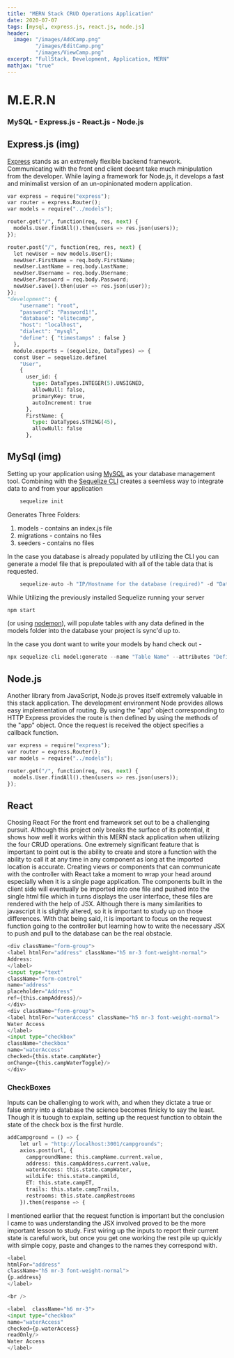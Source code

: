 ```yaml
---
title: "MERN Stack CRUD Operations Application"
date: 2020-07-07
tags: [mysql, express.js, react.js, node.js]
header:
  image: "/images/AddCamp.png" 
         "/images/EditCamp.png" 
         "/images/ViewCamp.png"
excerpt: "FullStack, Development, Application, MERN"
mathjax: "true"
---
```


# M.E.R.N


### MySQL - Express.js - React.js - Node.js

## Express.js (img)

[Express](https://expressjs.com/) stands as an extremely flexible backend framework. Communicating with the front end client doesnt take much minipulation from the developer. While laying a framework for Node.js, it develops a fast and minimalist version of an un-opinionated modern application.
```python
var express = require("express");
var router = express.Router();
var models = require("../models");

router.get("/", function(req, res, next) {
  models.User.findAll().then(users => res.json(users));
});

router.post("/", function(req, res, next) {
  let newUser = new models.User();
  newUser.FirstName = req.body.FirstName;
  newUser.LastName = req.body.LastName;
  newUser.Username = req.body.Username;
  newUser.Password = req.body.Password;
  newUser.save().then(user => res.json(user));
});
"development": {
    "username": "root",
    "password": "Password1!",
    "database": "elitecamp",
    "host": "localhost",
    "dialect": "mysql",
    "define": { "timestamps" : false }
  },
  module.exports = (sequelize, DataTypes) => {
  const User = sequelize.define(
    "User",
    {
      user_id: {
        type: DataTypes.INTEGER(5).UNSIGNED,
        allowNull: false,
        primaryKey: true,
        autoIncrement: true
      },
      FirstName: {
        type: DataTypes.STRING(45),
        allowNull: false
      },
```

## MySql (img)

Setting up your application using [MySQL](https://dev.mysql.com/downloads/installer/) as your database management tool. Combining with the [Sequelize CLI](https://github.com/sequelize/cli) creates a seemless way to integrate data to and from your application

```python
    sequelize init
```

Generates Three Folders:
1. models - contains an index.js file
2. migrations - contains no files
3. seeders - contains no files

In the case you database is already populated by utilizing the CLI you can generate a model file that is prepoulated with all of the table data that is requested.

```python
    sequelize-auto -h "IP/Hostname for the database (required)" -d "Database name (required)" -u "Username for database" -x "Password for database" -o "What directory to place the models" -t "Comma-separated names of tables to import"
```

While Utilizing the previously installed Sequelize running your server 
```python
npm start
```
 (or using [nodemon](https://www.npmjs.com/package/nodemon)), will populate tables with any data defined in the models folder into the database your project is sync'd up to.

 In the case you dont want to write your models by hand check out -
 ```python
 npx sequelize-cli model:generate --name "Table Name" --attributes "Defined objects, i.e."row name":integer or "row name":string
 ```
## Node.js

Another library from JavaScript, Node.js proves itself extremely valuable in this stack application. The development environment Node provides allows easy implementation of routing. By using the "app" object corresponding to HTTP Express provides the route is then defined by using the methods of the "app" object. Once the request is received the object specifies a callback function.
```python
var express = require("express");
var router = express.Router();
var models = require("../models");

router.get("/", function(req, res, next) {
  models.User.findAll().then(users => res.json(users));
});
```

## React

Chosing React For the front end framework set out to be a challenging pursuit. Although this project only breaks the surface of its potential, it shows how well it works within this MERN stack application  when utilizing the four CRUD operations. One extremely significant feature that is important to point out is the ability to create and store a function with the ability to call it at any time in any component as long at the imported location is accurate. Creating views or components that can communicate with the controller with React take a moment to wrap your head around especially when it is a single page application. The components built in the client side will eventually be imported into one file and pushed into the single html file which in turns displays the user interface, these files are rendered with the help of JSX. Although there is many similarities to javascript it is slightly altered, so it is important to study up on those differences. With that being said, it is important to focus on the request function going to the controller but learning how to write the necessary JSX to push and pull to the database can be the real obstacle.
``` python
<div className="form-group">
<label htmlFor="address" className="h5 mr-3 font-weight-normal">
Address:
</label>
<input type="text"
className="form-control"
name="address"
placeholder="Address"
ref={this.campAddress}/>
</div>
<div className="form-group">
<label htmlFor="waterAccess" className="h5 mr-3 font-weight-normal">
Water Access
</label>
<input type="checkbox"
className="checkbox"
name="waterAccess"
checked={this.state.campWater}
onChange={this.campWaterToggle}/>
</div>
```

### CheckBoxes

Inputs can be challenging to work with, and when they dictate a true or false entry into a database the science becomes finicky to say the least. Though it is tuough to explain, setting up the request function to obtain the state of the check box is the first hurdle. 
```python
addCampground = () => {
    let url = "http://localhost:3001/campgrounds";
    axios.post(url, {
      campgroundName: this.campName.current.value,
      address: this.campAddress.current.value,
      waterAccess: this.state.campWater,
      wildLife: this.state.campWild,
      ET: this.state.campET,
      trails: this.state.campTrails,
      restrooms: this.state.campRestrooms
    }).then(response => {
```
I mentioned earlier that the request function is important but the conclusion I came to was understanding the JSX involved proved to be the more important lesson to study. First wiring up the inputs to report their current state is careful work, but once you get one working the rest pile up quickly with simple copy, paste and changes to the names they correspond with.
```python
<label 
htmlFor="address" 
className="h5 mr-3 font-weight-normal">
{p.address}
</label>

<br />

<label  className="h6 mr-3">
<input type="checkbox"
name="waterAccess"
checked={p.waterAccess}
readOnly/>
Water Access
</label>
```
